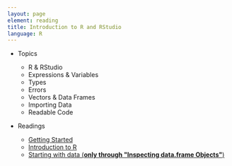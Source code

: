 ```yaml
---
layout: page
element: reading
title: Introduction to R and RStudio
language: R
---
```

   
* Topics

  * R & RStudio
  * Expressions & Variables
  * Types
  * Errors
  * Vectors & Data Frames
  * Importing Data
  * Readable Code

* Readings

  * [Getting Started](00-before-we-start)
  * [Introduction to R](http://www.datacarpentry.org/R-ecology-lesson/01-intro-to-r.html)
  * [Starting with data (**only through "Inspecting data.frame Objects"**)](http://www.datacarpentry.org/R-ecology-lesson/02-starting-with-data.html)
